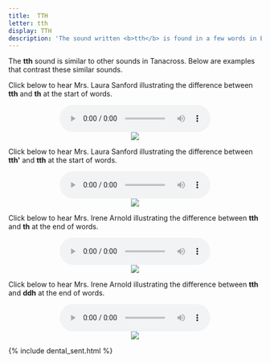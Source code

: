 ```yaml
---
title:  TTH
letter: tth
display: TTH
description: 'The sound written <b>tth</b> is found in a few words in English: it is the last sound in careful pronunciation of "eighth", as if it were spelled eight-th. This sound should not be confused with <b>th</b>.'	
---
```



	


The <b>tth</b> sound is similar to other sounds in Tanacross. Below are examples that contrast these similar sounds.


Click below to hear Mrs. Laura Sanford illustrating the difference between <b>tth</b> and <b>th</b> at the start of words.


<center>
<audio controls src="{{ site.baseurl }}/assets/audio/tth_th_comp_ls.mp3" type="audio/mpeg">Your browser does not support the audio element.</audio><br/><img src="{{ site.baseurl }}/assets/gif//tth_th_comp.gif" border="0">
</center>

Click below to hear Mrs. Laura Sanford illustrating the difference between <b>tth'</b> and <b>tth</b> at the start of words.


<center>
<audio controls src="{{ site.baseurl }}/assets/audio/tth_glot_tth_comp_ls.mp3" type="audio/mpeg">Your browser does not support the audio element.</audio><br/>
<img src="{{ site.baseurl }}/assets/gif//tth_glot_tth_comp.gif" border="0">
</center>

Click below to hear Mrs. Irene Arnold illustrating the difference between <b>tth</b> and <b>th</b> at the end of words.

<center>
<audio controls src="{{ site.baseurl }}/assets/audio/tth_th_final_comp.mp3" type="audio/mpeg">Your browser does not support the audio element.</audio><br/>
<img src="{{ site.baseurl }}/assets/gif//tth_th_final_comp.gif" border="0">
</center>

Click below to hear Mrs. Irene Arnold illustrating the difference between <b>tth</b> and <b>ddh</b> at the end of words.


<center>
<audio controls src="{{ site.baseurl }}/assets/audio/tth_ddh_fnl_cmp.mp3" type="audio/mpeg">Your browser does not support the audio element.</audio><br/>
<img src="{{ site.baseurl }}/assets/gif//tth_ddh_fnl_cmp.gif" border="0">
</center>


{% include dental_sent.html %}
						